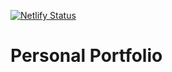 [![Netlify Status](https://api.netlify.com/api/v1/badges/b4a1b66a-59c3-42ae-80d7-a5170f04b6f1/deploy-status)](https://ahamracek.netlify.com)

# Personal Portfolio
